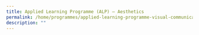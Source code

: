 ```yaml
---
title: Applied Learning Programme (ALP) – Aesthetics
permalink: /home/programmes/applied-learning-programme-visual-communication/
description: ""
---
```

